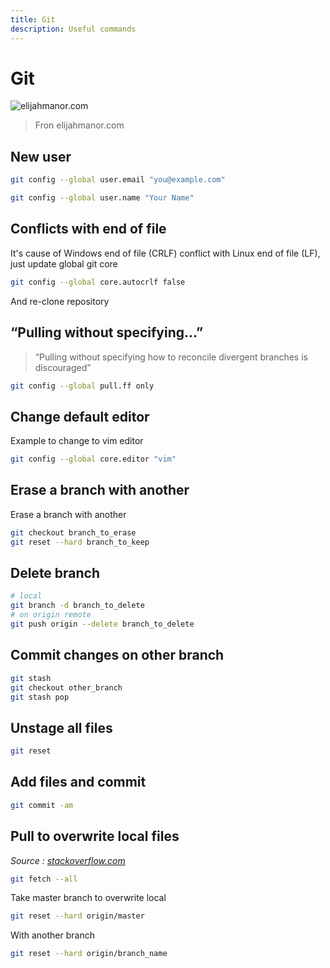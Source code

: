 ```yaml
---
title: Git
description: Useful commands
---
```


# Git

![elijahmanor.com](https://elijahmanor.com/images/git-branch/git-branch.png)

> Fron elijahmanor.com

## New user

```sh
git config --global user.email "you@example.com"
```

```sh
git config --global user.name "Your Name"
```

## Conflicts with end of file

It's cause of Windows end of file (CRLF) conflict with Linux end of file (LF), just update global git core

```sh
git config --global core.autocrlf false
```

And re-clone repository

## “Pulling without specifying...”

> “Pulling without specifying how to reconcile divergent branches is discouraged”

```sh
git config --global pull.ff only
```

## Change default editor

Example to change to vim editor

```sh
git config --global core.editor "vim"
```

## Erase a branch with another

Erase a branch with another

```sh
git checkout branch_to_erase
git reset --hard branch_to_keep
```

## Delete branch

```sh
# local
git branch -d branch_to_delete
# on origin remote
git push origin --delete branch_to_delete
```

## Commit changes on other branch

```sh
git stash
git checkout other_branch
git stash pop
```

## Unstage all files

```sh
git reset
```

## Add files and commit

```sh
git commit -am
```

## Pull to overwrite local files

_Source : [stackoverflow.com](https://stackoverflow.com/questions/1125968/how-do-i-force-git-pull-to-overwrite-local-files)_

```sh
git fetch --all
```

Take master branch to overwrite local

```sh
git reset --hard origin/master
```

With another branch

```sh
git reset --hard origin/branch_name
```
